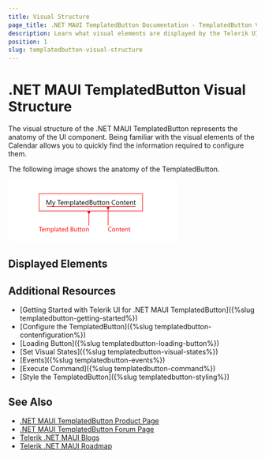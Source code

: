 ```yaml
---
title: Visual Structure
page_title: .NET MAUI TemplatedButton Documentation - TemplatedButton Visual Structure
description: Learn what visual elements are displayed by the Telerik UI for .NET MAUI TemplatedButton, and see how these elements build the visual structure of the control.
position: 1
slug: templatedbutton-visual-structure
---
```


# .NET MAUI TemplatedButton Visual Structure

The visual structure of the .NET MAUI TemplatedButton represents the anatomy of the UI component. Being familiar with the visual elements of the Calendar allows you to quickly find the information required to configure them.

The following image shows the anatomy of the TemplatedButton.

![.NET MAUI TemplatedButton Visual Structure](images/templatedbutton-visual-structure.png "Visual elements of TemplatedButton control")

## Displayed Elements

## Additional Resources

- [Getting Started with Telerik UI for .NET MAUI TemplatedButton]({%slug templatedbutton-getting-started%})
- [Configure the TemplatedButton]({%slug templatedbutton-contenfiguration%})
- [Loading Button]({%slug templatedbutton-loading-button%})
- [Set Visual States]({%slug templatedbutton-visual-states%})
- [Events]({%slug templatedbutton-events%})
- [Execute Command]({%slug templatedbutton-command%})
- [Style the TemplatedButton]({%slug templatedbutton-styling%})

## See Also

- [.NET MAUI TemplatedButton Product Page](https://www.telerik.com/maui-ui/templatedbutton)
- [.NET MAUI TemplatedButton Forum Page](https://www.telerik.com/forums/maui?tagId=2057)
- [Telerik .NET MAUI Blogs](https://www.telerik.com/blogs/mobile-net-maui)
- [Telerik .NET MAUI Roadmap](https://www.telerik.com/support/whats-new/maui-ui/roadmap)
